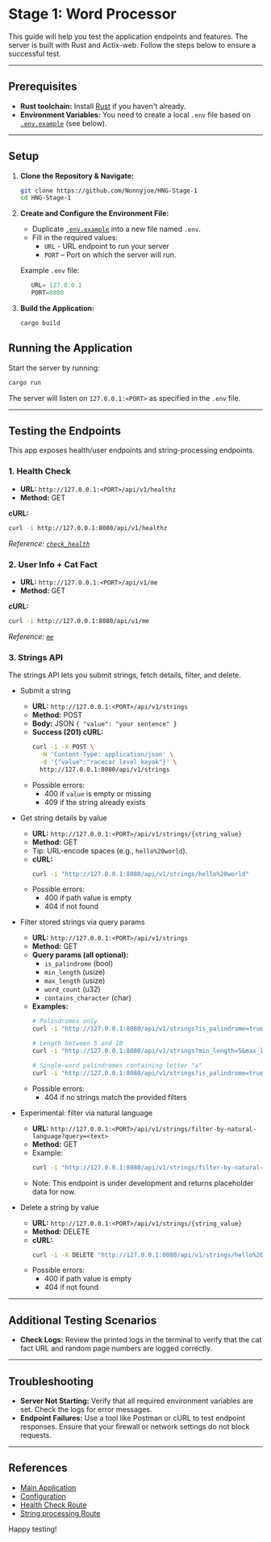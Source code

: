 # Stage 1: Word Processor

This guide will help you test the application endpoints and features. The server is built with Rust and Actix-web. Follow the steps below to ensure a successful test.

---

## Prerequisites

- **Rust toolchain:** Install [Rust](https://www.rust-lang.org/tools/install) if you haven't already.
- **Environment Variables:** You need to create a local `.env` file based on [`.env.example`](.env.example) (see below).

---

## Setup

1. **Clone the Repository & Navigate:**

   ```sh
   git clone https://github.com/Nonnyjoe/HNG-Stage-1
   cd HNG-Stage-1
   ```

2. **Create and Configure the Environment File:**

   - Duplicate [`.env.example`](.env.example) into a new file named `.env`.
   - Fill in the required values:
     - `URL` - URL endpoint to run your server
     - `PORT` – Port on which the server will run.

   Example `.env` file:

   ``` javascript
      URL= 127.0.0.1
      PORT=8080
   ```

3. **Build the Application:**

   ```sh
   cargo build
   ```

## Running the Application

Start the server by running:

```sh
cargo run
```

The server will listen on `127.0.0.1:<PORT>` as specified in the `.env` file.

---

## Testing the Endpoints

This app exposes health/user endpoints and string-processing endpoints.

### 1. Health Check
- **URL:** `http://127.0.0.1:<PORT>/api/v1/healthz`
- **Method:** GET

**cURL:**
```sh
curl -i http://127.0.0.1:8080/api/v1/healthz
```
*Reference: [`check_health`](src/routes/healthz.rs)*

### 2. User Info + Cat Fact
- **URL:** `http://127.0.0.1:<PORT>/api/v1/me`
- **Method:** GET

**cURL:**
```sh
curl -i http://127.0.0.1:8080/api/v1/me
```
*Reference: [`me`](src/routes/me.rs)*

### 3. Strings API

The strings API lets you submit strings, fetch details, filter, and delete.

- Submit a string
  - **URL:** `http://127.0.0.1:<PORT>/api/v1/strings`
  - **Method:** POST
  - **Body:** JSON `{ "value": "your sentence" }`
  - **Success (201) cURL:**
    ```sh
    curl -i -X POST \
      -H 'Content-Type: application/json' \
      -d '{"value":"racecar level kayak"}' \
      http://127.0.0.1:8080/api/v1/strings
    ```
  - Possible errors:
    - 400 if `value` is empty or missing
    - 409 if the string already exists

- Get string details by value
  - **URL:** `http://127.0.0.1:<PORT>/api/v1/strings/{string_value}`
  - **Method:** GET
  - Tip: URL-encode spaces (e.g., `hello%20world`).
  - **cURL:**
    ```sh
    curl -i "http://127.0.0.1:8080/api/v1/strings/hello%20world"
    ```
  - Possible errors:
    - 400 if path value is empty
    - 404 if not found

- Filter stored strings via query params
  - **URL:** `http://127.0.0.1:<PORT>/api/v1/strings`
  - **Method:** GET
  - **Query params (all optional):**
    - `is_palindrome` (bool)
    - `min_length` (usize)
    - `max_length` (usize)
    - `word_count` (u32)
    - `contains_character` (char)
  - **Examples:**
    ```sh
    # Palindromes only
    curl -i "http://127.0.0.1:8080/api/v1/strings?is_palindrome=true"

    # Length between 5 and 10
    curl -i "http://127.0.0.1:8080/api/v1/strings?min_length=5&max_length=10"

    # Single-word palindromes containing letter "a"
    curl -i "http://127.0.0.1:8080/api/v1/strings?is_palindrome=true&word_count=1&contains_character=a"
    ```
  - Possible errors:
    - 404 if no strings match the provided filters

- Experimental: filter via natural language
  - **URL:** `http://127.0.0.1:<PORT>/api/v1/strings/filter-by-natural-language?query=<text>`
  - **Method:** GET
  - Example:
    ```sh
    curl -i "http://127.0.0.1:8080/api/v1/strings/filter-by-natural-language?query=all%20single%20word%20palindromic%20strings"
    ```
  - Note: This endpoint is under development and returns placeholder data for now.

- Delete a string by value
  - **URL:** `http://127.0.0.1:<PORT>/api/v1/strings/{string_value}`
  - **Method:** DELETE
  - **cURL:**
    ```sh
    curl -i -X DELETE "http://127.0.0.1:8080/api/v1/strings/hello%20world"
    ```
  - Possible errors:
    - 400 if path value is empty
    - 404 if not found

---

## Additional Testing Scenarios

- **Check Logs:** Review the printed logs in the terminal to verify that the cat fact URL and random page numbers are logged correctly.

---

## Troubleshooting

- **Server Not Starting:** Verify that all required environment variables are set. Check the logs for error messages.
- **Endpoint Failures:** Use a tool like Postman or cURL to test endpoint responses. Ensure that your firewall or network settings do not block requests.

---

## References

- [Main Application](src/main.rs)
- [Configuration](src/config/config.rs)
- [Health Check Route](src/routes/healthz.rs)
- [String processing Route](src/routes/strings.rs)

Happy testing!
